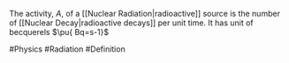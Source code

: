 The activity, $A$, of a [[Nuclear Radiation|radioactive]] source is the number of [[Nuclear Decay|radioactive decays]] per unit time. It has unit of becquerels $\pu{ Bq=s-1}$ 

#Physics #Radiation #Definition